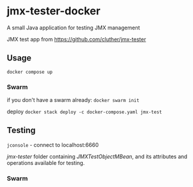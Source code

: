 # jmx-tester-docker

A small Java application for testing JMX management

JMX test app from https://github.com/cluther/jmx-tester

## Usage

`docker compose up`

### Swarm

if you don't have a swarm already:  `docker swarm init`

deploy `docker stack deploy -c docker-compose.yaml jmx-test`

## Testing

`jconsole` - connect to localhost:6660

_jmx-tester_ folder containing _JMXTestObjectMBean_, and its attributes and
operations available for testing.

### Swarm

